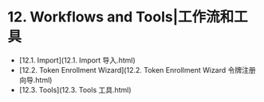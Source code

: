 # 12. Workflows and Tools|工作流和工具

* [12.1. Import](12.1. Import 导入.html)
* [12.2. Token Enrollment Wizard](12.2. Token Enrollment Wizard 令牌注册向导.html)
* [12.3. Tools](12.3. Tools 工具.html)